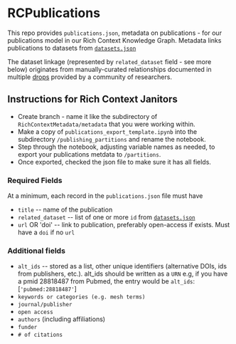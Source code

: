 # RCPublications

This repo provides `publications.json`, metadata on publications - for our publications model in our Rich Context Knowledge Graph. Metadata links publications to datasets from [`datasets.json`](https://github.com/NYU-CI/RCDatasets)

The dataset linkage (represented by `related_dataset` field - see more below) originates from manually-curated relationships documented in multiple [drops](https://github.com/NYU-CI/RichContextMetadata/tree/master/metadata) provided by a community of researchers.

## Instructions for Rich Context Janitors
* Create branch - name it like the subdirectory of `RichContextMetadata/metadata` that you were working within.
* Make a copy of `publications_export_template.ipynb` into the subdirectory `/publishing_partitions` and rename the notebook.
* Step through the notebook, adjusting variable names as needed, to export your publications metdata to `/partitions`.
* Once exported, checked the json file to make sure it has all fields.

### Required Fields
At a minimum, each record in the `publications.json` file must have
  * `title` -- name of the publication
  * `related_dataset` -- list of one or more `id` from [`datasets.json`](https://github.com/NYU-CI/RCDatasets/datasets.json)
  * `url` OR 'doi' -- link to publication, preferably open-access if exists. Must have a `doi` if no `url`

### Additional fields
* `alt_ids` -- stored as a list, other unique identifiers (alternative DOIs, ids from publishers, etc.). alt_ids should be written as a `URN` e.g, if you have a pmid 28818487 from Pubmed, the entry would be  `alt_ids`: [`'pubmed:28818487'`]
* `keywords or categories (e.g. mesh terms)`
* `journal/publisher`
* `open access`
* `authors`  (including affiliations)
* `funder`
* `# of citations`